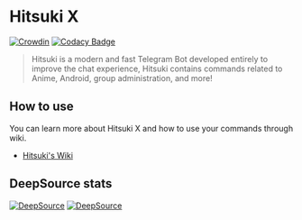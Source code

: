 # Hitsuki X

[![Crowdin](https://badges.crowdin.net/hitsukix/localized.svg)](https://crowdin.com/project/hitsukix)
[![Codacy Badge](https://app.codacy.com/project/badge/Grade/0b02d30b65874904a780c09c82d17220)](https://www.codacy.com/gh/HitsukiNetwork/HitsukiX/dashboard?utm_source=github.com&amp;utm_medium=referral&amp;utm_content=HitsukiNetwork/HitsukiX&amp;utm_campaign=Badge_Grade)

>  Hitsuki is a modern and fast Telegram Bot developed entirely to improve the chat experience,
>  Hitsuki contains commands related to Anime, Android, group administration, and more!

## How to use

You can learn more about Hitsuki X and how to use your commands through wiki.
- [Hitsuki's Wiki](https://hitsukinetwork.github.io/#/)

## DeepSource stats

[![DeepSource](https://deepsource.io/gh/HitsukiNetwork/HitsukiX.svg/?label=active+issues&show_trend=true&token=uJYU-er5d5JMwMaky1xFVnP-)](https://deepsource.io/gh/HitsukiNetwork/HitsukiX/?ref=repository-badge)
[![DeepSource](https://deepsource.io/gh/HitsukiNetwork/HitsukiX.svg/?label=resolved+issues&show_trend=true&token=uJYU-er5d5JMwMaky1xFVnP-)](https://deepsource.io/gh/HitsukiNetwork/HitsukiX/?ref=repository-badge)
